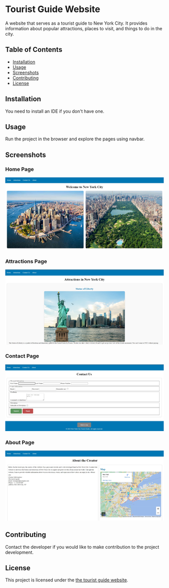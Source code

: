 # Tourist Guide Website

A website that serves as a tourist guide to New York City. It provides information about popular attractions, places to visit, and things to do in the city.

## Table of Contents

- [Installation](#installation)
- [Usage](#usage)
- [Screenshots](#screenshots)
- [Contributing](#contributing)
- [License](#license)

## Installation

You need to install an IDE if you don't have one.

## Usage

Run the project in the browser and explore the pages using navbar.

## Screenshots

### Home Page

![Home Page](/screenshots/home.jpg)

### Attractions Page

![Attractions Page](/screenshots/attractions.jpg)

### Contact Page

![Contact Page](/screenshots/contact.jpg)

### About Page

![About Page](/screenshots/about.jpg)

## Contributing

Contact the developer if you would like to make contribution to the project development.

## License

This project is licensed under the [the tourist guide website](abcxyz).
